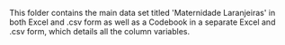 This folder contains the main data set titled 'Maternidade Laranjeiras' in both Excel and .csv form as well as a Codebook in a separate Excel and .csv form, which details all the column variables.

